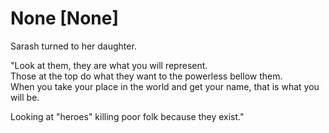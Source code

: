 # None [None]
Sarash turned to her daughter.

"Look at them, they are what you will represent.  
Those at the top do what they want to the powerless bellow them.  
When you take your place in the world and get your name, that is what you will be.

Looking at "heroes" killing poor folk because they exist."
